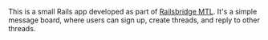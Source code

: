 This is a small Rails app developed as part of [Railsbridge MTL][railsbridge]. It's a simple
message board, where users can sign up, create threads, and reply to other threads.

[railsbridge]: http://www.railsbridge-montreal.com/
